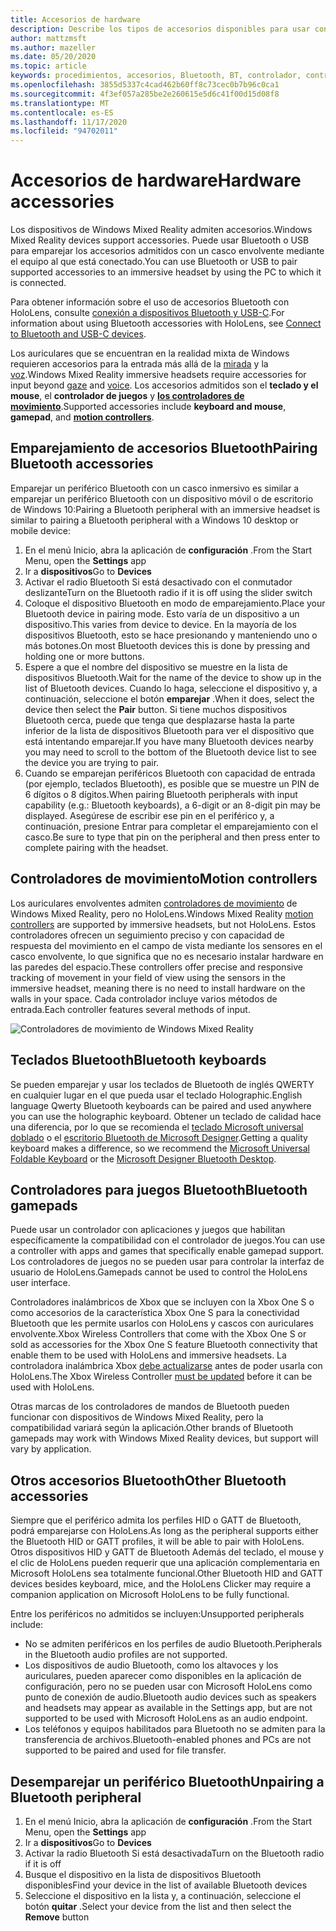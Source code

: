 ```yaml
---
title: Accesorios de hardware
description: Describe los tipos de accesorios disponibles para usar con Windows Mixed Reality y cómo configurarlos.
author: mattzmsft
ms.author: mazeller
ms.date: 05/20/2020
ms.topic: article
keywords: procedimientos, accesorios, Bluetooth, BT, controlador, controlador de juegos, clic, Xbox, hardware, auriculares de realidad mixta, auriculares de realidad mixta de Windows, auriculares de realidad virtual, controlador de movimiento
ms.openlocfilehash: 3855d5337c4cad462b60ff8c73cec0b7b96c0ca1
ms.sourcegitcommit: 4f3ef057a285be2e260615e5d6c41f00d15d08f8
ms.translationtype: MT
ms.contentlocale: es-ES
ms.lasthandoff: 11/17/2020
ms.locfileid: "94702011"
---
```

# <a name="hardware-accessories"></a><span data-ttu-id="fc49b-104">Accesorios de hardware</span><span class="sxs-lookup"><span data-stu-id="fc49b-104">Hardware accessories</span></span>

<span data-ttu-id="fc49b-105">Los dispositivos de Windows Mixed Reality admiten accesorios.</span><span class="sxs-lookup"><span data-stu-id="fc49b-105">Windows Mixed Reality devices support accessories.</span></span> <span data-ttu-id="fc49b-106">Puede usar Bluetooth o USB para emparejar los accesorios admitidos con un casco envolvente mediante el equipo al que está conectado.</span><span class="sxs-lookup"><span data-stu-id="fc49b-106">You can use Bluetooth or USB to pair supported accessories to an immersive headset by using the PC to which it is connected.</span></span>

<span data-ttu-id="fc49b-107">Para obtener información sobre el uso de accesorios Bluetooth con HoloLens, consulte [conexión a dispositivos Bluetooth y USB-C](https://docs.microsoft.com/hololens/hololens-connect-devices).</span><span class="sxs-lookup"><span data-stu-id="fc49b-107">For information about using Bluetooth accessories with HoloLens, see [Connect to Bluetooth and USB-C devices](https://docs.microsoft.com/hololens/hololens-connect-devices).</span></span>

<span data-ttu-id="fc49b-108">Los auriculares que se encuentran en la realidad mixta de Windows requieren accesorios para la entrada más allá de la [mirada](../design/gaze-and-commit.md) y la [voz](../design/voice-input.md).</span><span class="sxs-lookup"><span data-stu-id="fc49b-108">Windows Mixed Reality immersive headsets require accessories for input beyond [gaze](../design/gaze-and-commit.md) and [voice](../design/voice-input.md).</span></span> <span data-ttu-id="fc49b-109">Los accesorios admitidos son el **teclado y el mouse**, el **controlador de juegos** y **[los controladores de movimiento](../design/motion-controllers.md)**.</span><span class="sxs-lookup"><span data-stu-id="fc49b-109">Supported accessories include **keyboard and mouse**, **gamepad**, and **[motion controllers](../design/motion-controllers.md)**.</span></span>

## <a name="pairing-bluetooth-accessories"></a><span data-ttu-id="fc49b-110">Emparejamiento de accesorios Bluetooth</span><span class="sxs-lookup"><span data-stu-id="fc49b-110">Pairing Bluetooth accessories</span></span>

<span data-ttu-id="fc49b-111">Emparejar un periférico Bluetooth con un casco inmersivo es similar a emparejar un periférico Bluetooth con un dispositivo móvil o de escritorio de Windows 10:</span><span class="sxs-lookup"><span data-stu-id="fc49b-111">Pairing a Bluetooth peripheral with an immersive headset is similar to pairing a Bluetooth peripheral with a Windows 10 desktop or mobile device:</span></span>

1. <span data-ttu-id="fc49b-112">En el menú Inicio, abra la aplicación de **configuración** .</span><span class="sxs-lookup"><span data-stu-id="fc49b-112">From the Start Menu, open the **Settings** app</span></span>
2. <span data-ttu-id="fc49b-113">Ir a **dispositivos**</span><span class="sxs-lookup"><span data-stu-id="fc49b-113">Go to **Devices**</span></span>
3. <span data-ttu-id="fc49b-114">Activar el radio Bluetooth Si está desactivado con el conmutador deslizante</span><span class="sxs-lookup"><span data-stu-id="fc49b-114">Turn on the Bluetooth radio if it is off using the slider switch</span></span>
4. <span data-ttu-id="fc49b-115">Coloque el dispositivo Bluetooth en modo de emparejamiento.</span><span class="sxs-lookup"><span data-stu-id="fc49b-115">Place your Bluetooth device in pairing mode.</span></span> <span data-ttu-id="fc49b-116">Esto varía de un dispositivo a un dispositivo.</span><span class="sxs-lookup"><span data-stu-id="fc49b-116">This varies from device to device.</span></span> <span data-ttu-id="fc49b-117">En la mayoría de los dispositivos Bluetooth, esto se hace presionando y manteniendo uno o más botones.</span><span class="sxs-lookup"><span data-stu-id="fc49b-117">On most Bluetooth devices this is done by pressing and holding one or more buttons.</span></span>
5. <span data-ttu-id="fc49b-118">Espere a que el nombre del dispositivo se muestre en la lista de dispositivos Bluetooth.</span><span class="sxs-lookup"><span data-stu-id="fc49b-118">Wait for the name of the device to show up in the list of Bluetooth devices.</span></span> <span data-ttu-id="fc49b-119">Cuando lo haga, seleccione el dispositivo y, a continuación, seleccione el botón **emparejar** .</span><span class="sxs-lookup"><span data-stu-id="fc49b-119">When it does, select the device then select the **Pair** button.</span></span> <span data-ttu-id="fc49b-120">Si tiene muchos dispositivos Bluetooth cerca, puede que tenga que desplazarse hasta la parte inferior de la lista de dispositivos Bluetooth para ver el dispositivo que está intentando emparejar.</span><span class="sxs-lookup"><span data-stu-id="fc49b-120">If you have many Bluetooth devices nearby you may need to scroll to the bottom of the Bluetooth device list to see the device you are trying to pair.</span></span>
6. <span data-ttu-id="fc49b-121">Cuando se emparejan periféricos Bluetooth con capacidad de entrada (por ejemplo, teclados Bluetooth), es posible que se muestre un PIN de 6 dígitos o 8 dígitos.</span><span class="sxs-lookup"><span data-stu-id="fc49b-121">When pairing Bluetooth peripherals with input capability (e.g.: Bluetooth keyboards), a 6-digit or an 8-digit pin may be displayed.</span></span> <span data-ttu-id="fc49b-122">Asegúrese de escribir ese pin en el periférico y, a continuación, presione Entrar para completar el emparejamiento con el casco.</span><span class="sxs-lookup"><span data-stu-id="fc49b-122">Be sure to type that pin on the peripheral and then press enter to complete pairing with the headset.</span></span>

## <a name="motion-controllers"></a><span data-ttu-id="fc49b-123">Controladores de movimiento</span><span class="sxs-lookup"><span data-stu-id="fc49b-123">Motion controllers</span></span>

<span data-ttu-id="fc49b-124">Los auriculares envolventes admiten [controladores de movimiento](../design/motion-controllers.md) de Windows Mixed Reality, pero no HoloLens.</span><span class="sxs-lookup"><span data-stu-id="fc49b-124">Windows Mixed Reality [motion controllers](../design/motion-controllers.md) are supported by immersive headsets, but not HoloLens.</span></span> <span data-ttu-id="fc49b-125">Estos controladores ofrecen un seguimiento preciso y con capacidad de respuesta del movimiento en el campo de vista mediante los sensores en el casco envolvente, lo que significa que no es necesario instalar hardware en las paredes del espacio.</span><span class="sxs-lookup"><span data-stu-id="fc49b-125">These controllers offer precise and responsive tracking of movement in your field of view using the sensors in the immersive headset, meaning there is no need to install hardware on the walls in your space.</span></span> <span data-ttu-id="fc49b-126">Cada controlador incluye varios métodos de entrada.</span><span class="sxs-lookup"><span data-stu-id="fc49b-126">Each controller features several methods of input.</span></span>

![Controladores de movimiento de Windows Mixed Reality](../design/images/winmr-ck-1080x1080-350px.jpg)

## <a name="bluetooth-keyboards"></a><span data-ttu-id="fc49b-128">Teclados Bluetooth</span><span class="sxs-lookup"><span data-stu-id="fc49b-128">Bluetooth keyboards</span></span>

<span data-ttu-id="fc49b-129">Se pueden emparejar y usar los teclados de Bluetooth de inglés QWERTY en cualquier lugar en el que pueda usar el teclado Holographic.</span><span class="sxs-lookup"><span data-stu-id="fc49b-129">English language Qwerty Bluetooth keyboards can be paired and used anywhere you can use the holographic keyboard.</span></span> <span data-ttu-id="fc49b-130">Obtener un teclado de calidad hace una diferencia, por lo que se recomienda el [teclado Microsoft universal doblado](https://www.microsoft.com/accessories/products/keyboards/universal-foldable-keyboard/gu5-00001) o el [escritorio Bluetooth de Microsoft Designer](https://www.microsoft.com/accessories/products/keyboards/designer-bluetooth-desktop/7n9-00001).</span><span class="sxs-lookup"><span data-stu-id="fc49b-130">Getting a quality keyboard makes a difference, so we recommend the [Microsoft Universal Foldable Keyboard](https://www.microsoft.com/accessories/products/keyboards/universal-foldable-keyboard/gu5-00001) or the [Microsoft Designer Bluetooth Desktop](https://www.microsoft.com/accessories/products/keyboards/designer-bluetooth-desktop/7n9-00001).</span></span>

## <a name="bluetooth-gamepads"></a><span data-ttu-id="fc49b-131">Controladores para juegos Bluetooth</span><span class="sxs-lookup"><span data-stu-id="fc49b-131">Bluetooth gamepads</span></span>

<span data-ttu-id="fc49b-132">Puede usar un controlador con aplicaciones y juegos que habilitan específicamente la compatibilidad con el controlador de juegos.</span><span class="sxs-lookup"><span data-stu-id="fc49b-132">You can use a controller with apps and games that specifically enable gamepad support.</span></span> <span data-ttu-id="fc49b-133">Los controladores de juegos no se pueden usar para controlar la interfaz de usuario de HoloLens.</span><span class="sxs-lookup"><span data-stu-id="fc49b-133">Gamepads cannot be used to control the HoloLens user interface.</span></span>

<span data-ttu-id="fc49b-134">Controladores inalámbricos de Xbox que se incluyen con la Xbox One S o como accesorios de la característica Xbox One S para la conectividad Bluetooth que les permite usarlos con HoloLens y cascos con auriculares envolvente.</span><span class="sxs-lookup"><span data-stu-id="fc49b-134">Xbox Wireless Controllers that come with the Xbox One S or sold as accessories for the Xbox One S feature Bluetooth connectivity that enable them to be used with HoloLens and immersive headsets.</span></span> <span data-ttu-id="fc49b-135">La controladora inalámbrica Xbox [debe actualizarse](https://support.xbox.com/xbox-one/accessories/update-controller-for-stereo-headset-adapter) antes de poder usarla con HoloLens.</span><span class="sxs-lookup"><span data-stu-id="fc49b-135">The Xbox Wireless Controller [must be updated](https://support.xbox.com/xbox-one/accessories/update-controller-for-stereo-headset-adapter) before it can be used with HoloLens.</span></span>

<span data-ttu-id="fc49b-136">Otras marcas de los controladores de mandos de Bluetooth pueden funcionar con dispositivos de Windows Mixed Reality, pero la compatibilidad variará según la aplicación.</span><span class="sxs-lookup"><span data-stu-id="fc49b-136">Other brands of Bluetooth gamepads may work with Windows Mixed Reality devices, but support will vary by application.</span></span>

## <a name="other-bluetooth-accessories"></a><span data-ttu-id="fc49b-137">Otros accesorios Bluetooth</span><span class="sxs-lookup"><span data-stu-id="fc49b-137">Other Bluetooth accessories</span></span>

<span data-ttu-id="fc49b-138">Siempre que el periférico admita los perfiles HID o GATT de Bluetooth, podrá emparejarse con HoloLens.</span><span class="sxs-lookup"><span data-stu-id="fc49b-138">As long as the peripheral supports either the Bluetooth HID or GATT profiles, it will be able to pair with HoloLens.</span></span> <span data-ttu-id="fc49b-139">Otros dispositivos HID y GATT de Bluetooth Además del teclado, el mouse y el clic de HoloLens pueden requerir que una aplicación complementaria en Microsoft HoloLens sea totalmente funcional.</span><span class="sxs-lookup"><span data-stu-id="fc49b-139">Other Bluetooth HID and GATT devices besides keyboard, mice, and the HoloLens Clicker may require a companion application on Microsoft HoloLens to be fully functional.</span></span>

<span data-ttu-id="fc49b-140">Entre los periféricos no admitidos se incluyen:</span><span class="sxs-lookup"><span data-stu-id="fc49b-140">Unsupported peripherals include:</span></span>

* <span data-ttu-id="fc49b-141">No se admiten periféricos en los perfiles de audio Bluetooth.</span><span class="sxs-lookup"><span data-stu-id="fc49b-141">Peripherals in the Bluetooth audio profiles are not supported.</span></span>
* <span data-ttu-id="fc49b-142">Los dispositivos de audio Bluetooth, como los altavoces y los auriculares, pueden aparecer como disponibles en la aplicación de configuración, pero no se pueden usar con Microsoft HoloLens como punto de conexión de audio.</span><span class="sxs-lookup"><span data-stu-id="fc49b-142">Bluetooth audio devices such as speakers and headsets may appear as available in the Settings app, but are not supported to be used with Microsoft HoloLens as an audio endpoint.</span></span>
* <span data-ttu-id="fc49b-143">Los teléfonos y equipos habilitados para Bluetooth no se admiten para la transferencia de archivos.</span><span class="sxs-lookup"><span data-stu-id="fc49b-143">Bluetooth-enabled phones and PCs are not supported to be paired and used for file transfer.</span></span>

## <a name="unpairing-a-bluetooth-peripheral"></a><span data-ttu-id="fc49b-144">Desemparejar un periférico Bluetooth</span><span class="sxs-lookup"><span data-stu-id="fc49b-144">Unpairing a Bluetooth peripheral</span></span>

1. <span data-ttu-id="fc49b-145">En el menú Inicio, abra la aplicación de **configuración** .</span><span class="sxs-lookup"><span data-stu-id="fc49b-145">From the Start Menu, open the **Settings** app</span></span>
2. <span data-ttu-id="fc49b-146">Ir a **dispositivos**</span><span class="sxs-lookup"><span data-stu-id="fc49b-146">Go to **Devices**</span></span>
3. <span data-ttu-id="fc49b-147">Activar la radio Bluetooth Si está desactivada</span><span class="sxs-lookup"><span data-stu-id="fc49b-147">Turn on the Bluetooth radio if it is off</span></span>
4. <span data-ttu-id="fc49b-148">Busque el dispositivo en la lista de dispositivos Bluetooth disponibles</span><span class="sxs-lookup"><span data-stu-id="fc49b-148">Find your device in the list of available Bluetooth devices</span></span>
5. <span data-ttu-id="fc49b-149">Seleccione el dispositivo en la lista y, a continuación, seleccione el botón **quitar** .</span><span class="sxs-lookup"><span data-stu-id="fc49b-149">Select your device from the list and then select the **Remove** button</span></span>
